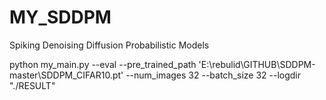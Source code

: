 # MY_SDDPM
Spiking Denoising Diffusion Probabilistic Models

python my_main.py --eval --pre_trained_path 'E:\rebulid\GITHUB\SDDPM-master\SDDPM_CIFAR10.pt' --num_images 32 --batch_size 32 --logdir "./RESULT"
